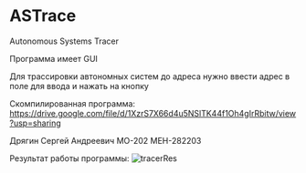 # ASTrace
Autonomous Systems Tracer

Программа имеет GUI

Для трассировки автономных систем до адреса нужно ввести адрес в поле для ввода и нажать на кнопку

Скомпилированная программа:
https://drive.google.com/file/d/1XzrS7X66d4u5NSlTK44f1Oh4gIrRbitw/view?usp=sharing

Дрягин Сергей Андреевич
МО-202
МЕН-282203

Результат работы программы:
![tracerRes](https://sun9-30.userapi.com/7mQdrRNQO9K2zm03hZz43ebA-o4m66V8e-Orrg/IAlBGXweDPg.jpg)
